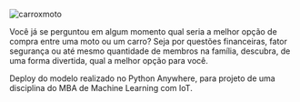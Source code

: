 ![carroxmoto](https://user-images.githubusercontent.com/41654616/101493202-7cd7aa00-3944-11eb-851a-c92076789fcc.png)

Você já se perguntou em algum momento qual seria a melhor opção de compra entre uma moto ou um carro?
Seja por questões financeiras, fator segurança ou até mesmo quantidade de membros na família, descubra, de uma forma divertida, qual a melhor opção para você.

Deploy do modelo realizado no Python Anywhere, para projeto de uma disciplina do MBA de Machine Learning com IoT.
